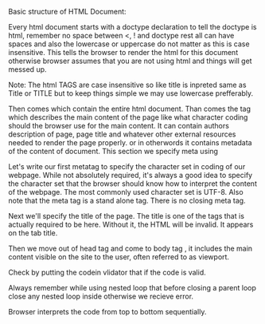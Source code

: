 Basic structure of HTML Document:

Every html document starts with a doctype declaration <!doctype html>
to tell the doctype is html, remember no space between <, ! and 
doctype rest all can have spaces and also the lowercase or uppercase do 
not matter as this is case insensitive.
This tells the browser to render the html for this document otherwise 
browser assumes that you are not using html and things will get 
messed up.

Note: The html TAGS are case insensitive so like title is inpreted
same as Title or TITLE but to keep things simple we may use lowercase prefferably.

Then comes <html> </html> which contain the entire html document.
Than comes the <head> </head> tag which describes the main content of 
the page like what character coding should the browser use for the main 
content. It can contain authors description of page, page title and 
whatever other external resources needed to render the page properly.
or in otherwords it contains metadata of the content of document.
This section we specify meta using
<meta charset = "utf-8">

Let's write our first metatag to specify the character set in coding 
of our webpage. While not absolutely required, it's always a good idea to 
specify the character set that the browser should know how to interpret 
the content of the webpage. The most commonly used character set is 
UTF-8. Also note that the meta tag is a stand alone tag. There is no 
closing meta tag.

<title>Cursera is Cool!</title>

Next we'll specify the title of the page. The title is 
one of the tags that is actually required to be here. Without it, the 
HTML will be invalid. It appears on the tab title.

Then we move out of head tag and come to body tag <body> </body>,
it includes the main content visible on the site to the user, often 
referred to as viewport.

Check by putting the codein vlidator that if the code is valid.

Always remember while using nested loop that before closing a parent 
loop close any nested loop inside otherwise we recieve error.

Browser interprets the code from top to bottom sequentially.